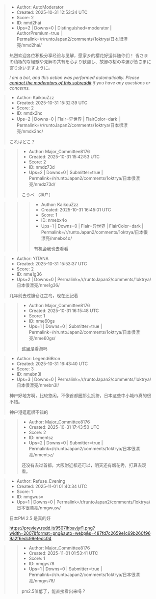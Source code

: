 > - Author: AutoModerator
> - Created: 2025-10-31 12:53:34 UTC
> - Score: 2
> - ID: nmd2hai
> - Ups=2 | Downs=0 | Distinguished=moderator | AuthorPremium=true | Permalink=/r/runtoJapan2/comments/1oktrya/日本很漂亮/nmd2hai/
>
> 热烈欢迎各位积极分享经验与见解，愿家乡的樱花好运伴随你们！
> 皆さまの積極的な経験や見解の共有を心より歓迎し、故郷の桜の幸運が皆さまに寄り添いますように。
> 
> *I am a bot, and this action was performed automatically. Please [contact the moderators of this subreddit](/message/compose/?to=/r/runtoJapan2) if you have any questions or concerns.*

> - Author: KaikouZzz
> - Created: 2025-10-31 15:32:39 UTC
> - Score: 2
> - ID: nmdx2hc
> - Ups=2 | Downs=0 | Flair=异世界 | FlairColor=dark | Permalink=/r/runtoJapan2/comments/1oktrya/日本很漂亮/nmdx2hc/
>
> これはどこ？

>> - Author: Major_Committee8176
>> - Created: 2025-10-31 15:42:53 UTC
>> - Score: 2
>> - ID: nmdz73d
>> - Ups=2 | Downs=0 | Submitter=true | Permalink=/r/runtoJapan2/comments/1oktrya/日本很漂亮/nmdz73d/
>>
>> こうべ （神户）

>>> - Author: KaikouZzz
>>> - Created: 2025-10-31 16:45:01 UTC
>>> - Score: 1
>>> - ID: nmebx4o
>>> - Ups=1 | Downs=0 | Flair=异世界 | FlairColor=dark | Permalink=/r/runtoJapan2/comments/1oktrya/日本很漂亮/nmebx4o/
>>>
>>> 有机会我也去看看

> - Author: YITANA
> - Created: 2025-10-31 15:53:37 UTC
> - Score: 2
> - ID: nme1g36
> - Ups=2 | Downs=0 | Permalink=/r/runtoJapan2/comments/1oktrya/日本很漂亮/nme1g36/
>
> 几年前去过镰仓江之岛，现在还记着

>> - Author: Major_Committee8176
>> - Created: 2025-10-31 16:15:48 UTC
>> - Score: 1
>> - ID: nme60gs
>> - Ups=1 | Downs=0 | Submitter=true | Permalink=/r/runtoJapan2/comments/1oktrya/日本很漂亮/nme60gs/
>>
>> 这里是看海吗

> - Author: Legend6Bron
> - Created: 2025-10-31 16:43:40 UTC
> - Score: 3
> - ID: nmebn3l
> - Ups=3 | Downs=0 | Permalink=/r/runtoJapan2/comments/1oktrya/日本很漂亮/nmebn3l/
>
> 神户好地方啊，比较悠闲，不像首都圈那么拥挤，日本这些中小城市真的很不错。
> 
> 神户港逛逛很不错的

>> - Author: Major_Committee8176
>> - Created: 2025-10-31 17:43:50 UTC
>> - Score: 2
>> - ID: nmentsz
>> - Ups=2 | Downs=0 | Submitter=true | Permalink=/r/runtoJapan2/comments/1oktrya/日本很漂亮/nmentsz/
>>
>> 还没有去过首都，大阪附近都还可以，明天还有烟花秀，打算去观看。

> - Author: Refuse_Evening
> - Created: 2025-11-01 01:40:34 UTC
> - Score: 1
> - ID: nmgwusv
> - Ups=1 | Downs=0 | Permalink=/r/runtoJapan2/comments/1oktrya/日本很漂亮/nmgwusv/
>
> 日本PM 2.5 是真的好
> 
> https://preview.redd.it/9507lhbavjyf1.png?width=2007&format=png&auto=webp&s=487fd7c2659e1c69b260f969a2f6edc99efedc04

>> - Author: Major_Committee8176
>> - Created: 2025-11-01 01:53:41 UTC
>> - Score: 1
>> - ID: nmgys78
>> - Ups=1 | Downs=0 | Submitter=true | Permalink=/r/runtoJapan2/comments/1oktrya/日本很漂亮/nmgys78/
>>
>> pm2.5值低了，能直接看出来吗？

